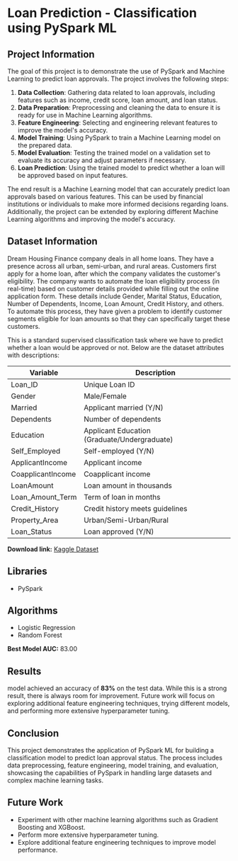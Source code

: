 # Loan Prediction - Classification using PySpark ML

## Project Information

The goal of this project is to demonstrate the use of PySpark and Machine Learning to predict loan approvals. The project involves the following steps:

1. **Data Collection**: Gathering data related to loan approvals, including features such as income, credit score, loan amount, and loan status.
2. **Data Preparation**: Preprocessing and cleaning the data to ensure it is ready for use in Machine Learning algorithms.
3. **Feature Engineering**: Selecting and engineering relevant features to improve the model's accuracy.
4. **Model Training**: Using PySpark to train a Machine Learning model on the prepared data.
5. **Model Evaluation**: Testing the trained model on a validation set to evaluate its accuracy and adjust parameters if necessary.
6. **Loan Prediction**: Using the trained model to predict whether a loan will be approved based on input features.

The end result is a Machine Learning model that can accurately predict loan approvals based on various features. This can be used by financial institutions or individuals to make more informed decisions regarding loans. Additionally, the project can be extended by exploring different Machine Learning algorithms and improving the model's accuracy.

## Dataset Information

Dream Housing Finance company deals in all home loans. They have a presence across all urban, semi-urban, and rural areas. Customers first apply for a home loan, after which the company validates the customer's eligibility. The company wants to automate the loan eligibility process (in real-time) based on customer details provided while filling out the online application form. These details include Gender, Marital Status, Education, Number of Dependents, Income, Loan Amount, Credit History, and others. To automate this process, they have given a problem to identify customer segments eligible for loan amounts so that they can specifically target these customers.

This is a standard supervised classification task where we have to predict whether a loan would be approved or not. Below are the dataset attributes with descriptions:

| Variable          | Description                              |
|-------------------|------------------------------------------|
| Loan_ID           | Unique Loan ID                           |
| Gender            | Male/Female                              |
| Married           | Applicant married (Y/N)                  |
| Dependents        | Number of dependents                     |
| Education         | Applicant Education (Graduate/Undergraduate) |
| Self_Employed     | Self-employed (Y/N)                      |
| ApplicantIncome   | Applicant income                         |
| CoapplicantIncome | Coapplicant income                       |
| LoanAmount        | Loan amount in thousands                 |
| Loan_Amount_Term  | Term of loan in months                   |
| Credit_History    | Credit history meets guidelines          |
| Property_Area     | Urban/Semi-Urban/Rural                   |
| Loan_Status       | Loan approved (Y/N)                      |

**Download link:** [Kaggle Dataset](https://www.kaggle.com/altruistdelhite04/loan-prediction-problem-dataset)

## Libraries

- PySpark

## Algorithms

- Logistic Regression
- Random Forest

**Best Model AUC:** 83.00

## Results

model achieved an accuracy of **83%** on the test data. While this is a strong result, there is always room for improvement. Future work will focus on exploring additional feature engineering techniques, trying different models, and performing more extensive hyperparameter tuning.

## Conclusion

This project demonstrates the application of PySpark ML for building a classification model to predict loan approval status. The process includes data preprocessing, feature engineering, model training, and evaluation, showcasing the capabilities of PySpark in handling large datasets and complex machine learning tasks.

## Future Work

- Experiment with other machine learning algorithms such as Gradient Boosting and XGBoost.
- Perform more extensive hyperparameter tuning.
- Explore additional feature engineering techniques to improve model performance.